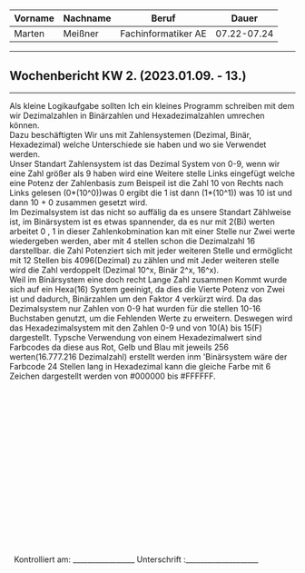 #

| Vorname | Nachname | Beruf | Dauer |
|---|---|---|---|
|Marten| Meißner|Fachinformatiker AE|07.22-07.24|
---

## Wochenbericht KW 2.  (2023.01.09. - 13.)

---
Als kleine Logikaufgabe sollten Ich ein kleines Programm schreiben mit dem wir Dezimalzahlen in Binärzahlen und Hexadezimalzahlen umrechen können.  
Dazu beschäftigten Wir uns mit Zahlensystemen (Dezimal, Binär, Hexadezimal) welche Unterschiede sie haben und wo sie Verwendet werden.  
Unser Standart Zahlensystem ist das Dezimal System von 0-9, wenn wir eine Zahl größer als 9 haben wird eine Weitere stelle Links eingefügt welche eine Potenz der Zahlenbasis zum Beispeil ist die Zahl 10 von Rechts nach Links gelesen (0*(10^0))was 0 ergibt die 1 ist dann (1*(10^1)) was 10 ist und dann 10 + 0 zusammen gesetzt wird.  
Im Dezimalsystem ist das nicht so auffälig da es unsere Standart Zählweise ist, im Binärsystem ist es etwas spannender, da es nur mit 2(Bi) werten arbeitet 0 , 1 in dieser Zahlenkobmination kan mit einer Stelle nur Zwei werte wiedergeben werden, aber mit 4 stellen schon die Dezimalzahl 16 darstellbar.
die Zahl Potenziert sich mit jeder weiteren Stelle und ermöglicht mit 12 Stellen bis 4096(Dezimal) zu zählen und mit Jeder weiteren stelle wird die Zahl verdoppelt (Dezimal 10^x, Binär 2^x, 16^x).  
Weil im Binärsystem eine doch recht Lange Zahl zusammen Kommt wurde sich auf ein Hexa(16) System geeinigt, da dies die Vierte Potenz von Zwei ist und dadurch, Binärzahlen um den Faktor 4 verkürzt wird.
Da das Dezimalsystem nur Zahlen von 0-9 hat wurden für die stellen 10-16 Buchstaben genutzt, um die Fehlenden Werte zu erweitern.
Deswegen wird das Hexadezimalsystem mit den Zahlen 0-9 und von 10(A) bis 15(F) dargestellt. 
Typsche Verwendung von einem Hexadezimalwert sind Farbcodes da diese  aus Rot, Gelb und Blau mit jeweils 256 werten(16.777.216 Dezimalzahl) erstellt werden inm 'Binärsystem wäre der Farbcode 24 Stellen lang in Hexadezimal kann die gleiche Farbe mit 6 Zeichen dargestellt werden von #000000 bis #FFFFFF.
&nbsp;
\
\
\
\
\
\
\
\
\
\
\
\
\
\
\
\
\
\
\
&nbsp;
Kontrolliert am: _________________ Unterschrift  :____________________
